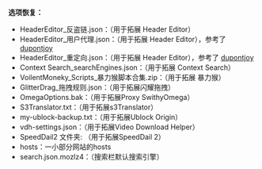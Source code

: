 **选项恢复：**
* HeaderEditor_反盗链.json：（用于拓展 Header Editor）
* HeaderEditor_用户代理.json：（用于拓展 Header Editor），参考了 <a href="https://github.com/dupontjoy/customization/tree/master/Rules/HeaderEditor" rel="noopener" target="_blank">dupontjoy</a>
* HeaderEditor_重定向.json：（用于拓展 Header Editor），参考了 <a href="https://github.com/dupontjoy/customization/tree/master/Rules/HeaderEditor" rel="noopener" target="_blank">dupontjoy</a>
* Context Search_searchEngines.json：（用于拓展 Context Search）
* VoilentMoneky_Scripts_暴力猴脚本合集.zip：（用于拓展 暴力猴）
* GlitterDrag_拖拽规则.json：（用于拓展闪耀拖拽）
* OmegaOptions.bak：（用于拓展Proxy SwithyOmega）
* S3Translator.txt：（用于拓展s3Translator）
* my-ublock-backup.txt：（用于拓展Ublock Origin）
* vdh-settings.json：（用于拓展Video Download Helper）
* SpeedDail2 文件夹: （用于拓展SpeedDail 2）
* hosts：一小部分网站的hosts
* search.json.mozlz4：（搜索栏默认搜索引擎）

